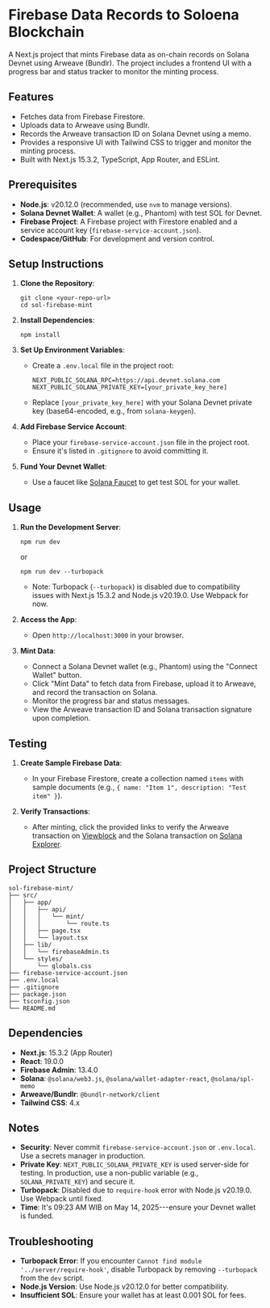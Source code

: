 Firebase Data Records to Soloena Blockchain
=================

A Next.js project that mints Firebase data as on-chain records on Solana Devnet using Arweave (Bundlr). The project includes a frontend UI with a progress bar and status tracker to monitor the minting process.

Features
--------

-   Fetches data from Firebase Firestore.
-   Uploads data to Arweave using Bundlr.
-   Records the Arweave transaction ID on Solana Devnet using a memo.
-   Provides a responsive UI with Tailwind CSS to trigger and monitor the minting process.
-   Built with Next.js 15.3.2, TypeScript, App Router, and ESLint.

Prerequisites
-------------

-   **Node.js**: v20.12.0 (recommended, use `nvm` to manage versions).
-   **Solana Devnet Wallet**: A wallet (e.g., Phantom) with test SOL for Devnet.
-   **Firebase Project**: A Firebase project with Firestore enabled and a service account key (`firebase-service-account.json`).
-   **Codespace/GitHub**: For development and version control.

Setup Instructions
------------------

1.  **Clone the Repository**:

    ```
    git clone <your-repo-url>
    cd sol-firebase-mint

    ```

2.  **Install Dependencies**:

    ```
    npm install

    ```

3.  **Set Up Environment Variables**:

    -   Create a `.env.local` file in the project root:

        ```
        NEXT_PUBLIC_SOLANA_RPC=https://api.devnet.solana.com
        NEXT_PUBLIC_SOLANA_PRIVATE_KEY=[your_private_key_here]

        ```

    -   Replace `[your_private_key_here]` with your Solana Devnet private key (base64-encoded, e.g., from `solana-keygen`).
4.  **Add Firebase Service Account**:

    -   Place your `firebase-service-account.json` file in the project root.
    -   Ensure it's listed in `.gitignore` to avoid committing it.
5.  **Fund Your Devnet Wallet**:

    -   Use a faucet like [Solana Faucet](https://faucet.solana.com/) to get test SOL for your wallet.

Usage
-----

1.  **Run the Development Server**:

    ```
    npm run dev

    ```
    or
    ```
    npm run dev --turbopack
    ```
    
    -   Note: Turbopack (`--turbopack`) is disabled due to compatibility issues with Next.js 15.3.2 and Node.js v20.19.0. Use Webpack for now.
2.  **Access the App**:

    -   Open `http://localhost:3000` in your browser.
3.  **Mint Data**:

    -   Connect a Solana Devnet wallet (e.g., Phantom) using the "Connect Wallet" button.
    -   Click "Mint Data" to fetch data from Firebase, upload it to Arweave, and record the transaction on Solana.
    -   Monitor the progress bar and status messages.
    -   View the Arweave transaction ID and Solana transaction signature upon completion.

Testing
-------

1.  **Create Sample Firebase Data**:

    -   In your Firebase Firestore, create a collection named `items` with sample documents (e.g., `{ name: "Item 1", description: "Test item" }`).
2.  **Verify Transactions**:

    -   After minting, click the provided links to verify the Arweave transaction on [Viewblock](https://viewblock.io/arweave) and the Solana transaction on [Solana Explorer](https://explorer.solana.com/?cluster=devnet).

Project Structure
-----------------

```
sol-firebase-mint/
├── src/
│   ├── app/
│   │   ├── api/
│   │   │   └── mint/
│   │   │       └── route.ts
│   │   ├── page.tsx
│   │   └── layout.tsx
│   ├── lib/
│   │   └── firebaseAdmin.ts
│   └── styles/
│       └── globals.css
├── firebase-service-account.json
├── .env.local
├── .gitignore
├── package.json
├── tsconfig.json
└── README.md

```

Dependencies
------------

-   **Next.js**: 15.3.2 (App Router)
-   **React**: 19.0.0
-   **Firebase Admin**: 13.4.0
-   **Solana**: `@solana/web3.js`, `@solana/wallet-adapter-react`, `@solana/spl-memo`
-   **Arweave/Bundlr**: `@bundlr-network/client`
-   **Tailwind CSS**: 4.x

Notes
-----

-   **Security**: Never commit `firebase-service-account.json` or `.env.local`. Use a secrets manager in production.
-   **Private Key**: `NEXT_PUBLIC_SOLANA_PRIVATE_KEY` is used server-side for testing. In production, use a non-public variable (e.g., `SOLANA_PRIVATE_KEY`) and secure it.
-   **Turbopack**: Disabled due to `require-hook` error with Node.js v20.19.0. Use Webpack until fixed.
-   **Time**: It's 09:23 AM WIB on May 14, 2025---ensure your Devnet wallet is funded.

Troubleshooting
---------------

-   **Turbopack Error**: If you encounter `Cannot find module '../server/require-hook'`, disable Turbopack by removing `--turbopack` from the `dev` script.
-   **Node.js Version**: Use Node.js v20.12.0 for better compatibility.
-   **Insufficient SOL**: Ensure your wallet has at least 0.001 SOL for fees.